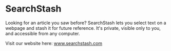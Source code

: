 # SearchStash

Looking for an article you saw before? SearchStash lets you select text on a webpage and stash it for future reference. It's private, visible only to you, and accessible from any computer.

Visit our website here: 
www.searchstash.com
